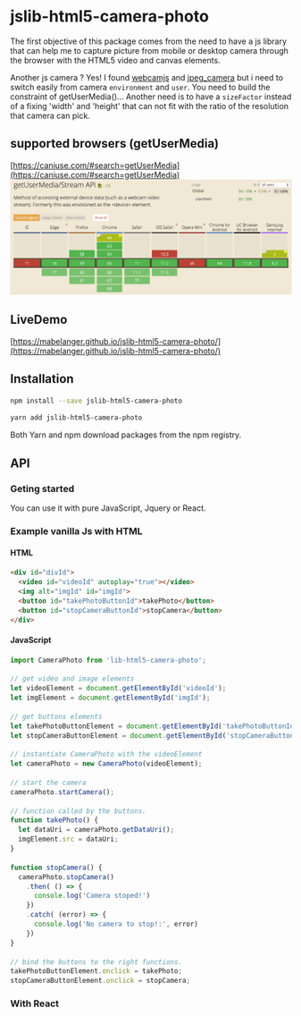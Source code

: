# jslib-html5-camera-photo

The first objective of this package comes from the need to have a js library that can help me to capture picture from mobile or desktop camera through the browser with the HTML5 video and canvas elements.

Another js camera ? Yes! I found [webcamjs](https://github.com/jhuckaby/webcamjs/) and [jpeg_camera](https://github.com/amw/jpeg_camera) but i need to switch easily from camera `environment` and `user`. You need to build the constraint of getUserMedia()... Another need is to have a `sizeFactor` instead of a fixing 'width' and 'height' that can not fit with the ratio of the resolution that camera can pick.

## supported browsers (getUserMedia)
[https://caniuse.com/#search=getUserMedia](https://caniuse.com/#search=getUserMedia)
![alt text](./docs/caniuse.png)

## LiveDemo
[https://mabelanger.github.io/jslib-html5-camera-photo/](https://mabelanger.github.io/jslib-html5-camera-photo/)

## Installation

```bash
npm install --save jslib-html5-camera-photo
```

```bash
yarn add jslib-html5-camera-photo
```

Both Yarn and npm download packages from the npm registry.

## API

### Geting started
You can use it with pure JavaScript, Jquery or React.

### Example vanilla Js with HTML

#### HTML
```html
<div id="divId">
  <video id="videoId" autoplay="true"></video>
  <img alt="imgId" id="imgId">
  <button id="takePhotoButtonId">takePhoto</button>
  <button id="stopCameraButtonId">stopCamera</button>
</div>
```

#### JavaScript
```js
import CameraPhoto from 'lib-html5-camera-photo';

// get video and image elements
let videoElement = document.getElementById('videoId');
let imgElement = document.getElementById('imgId');

// get buttons elements
let takePhotoButtonElement = document.getElementById('takePhotoButtonId');
let stopCameraButtonElement = document.getElementById('stopCameraButtonId');

// instantiate CameraPhoto with the videoElement
let cameraPhoto = new CameraPhoto(videoElement);

// start the camera
cameraPhoto.startCamera();

// function called by the buttons.
function takePhoto() {
  let dataUri = cameraPhoto.getDataUri();
  imgElement.src = dataUri;
}

function stopCamera() {
  cameraPhoto.stopCamera()
    .then( () => {
      console.log('Camera stoped!')
    })
    .catch( (error) => {
      console.log('No camera to stop!:', error)
    })
}

// bind the buttons to the right functions.
takePhotoButtonElement.onclick = takePhoto;
stopCameraButtonElement.onclick = stopCamera;

```

### With React
